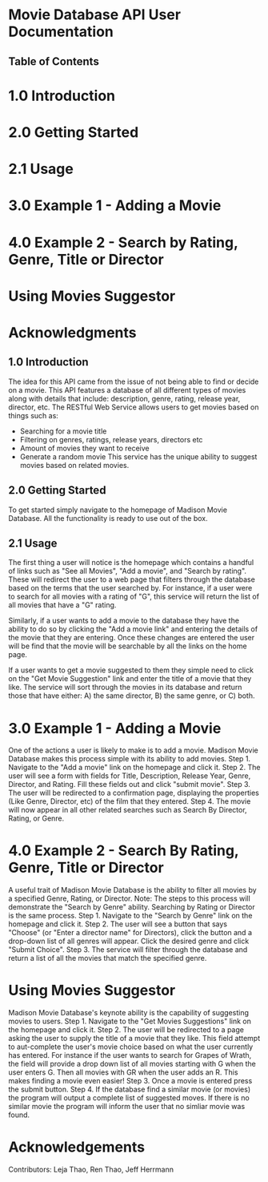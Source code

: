 
# Movie Database API User Documentation

## Table of Contents
# 1.0 Introduction
# 2.0 Getting Started
# 2.1 Usage
# 3.0 Example 1 - Adding a Movie
# 4.0 Example 2 - Search by Rating, Genre, Title or Director
# Using Movies Suggestor
# Acknowledgments

## 1.0 Introduction
The idea for this API came from the issue of not being able to find or decide on a movie. This API features a database of all different types of movies along with details that include: description, genre, rating, release year, director, etc. The RESTful Web Service allows users to get movies based on things such as: 
* Searching for a movie title
* Filtering on genres, ratings, release years, directors etc
* Amount of movies they want to receive 
* Generate a random movie
This service has the unique ability to suggest movies based on related movies. 

## 2.0 Getting Started
To get started simply navigate to the homepage of Madison Movie Database. All the functionality is ready to use out of the box. 

## 2.1 Usage 
The first thing a user will notice is the homepage which contains a handful of links such as "See all Movies", "Add a movie", and "Search by rating". These will redirect the user to a web page that filters through the database based on the terms that the user searched by. For instance, if a user were to search for all movies with a rating of "G", this service will return the list of all movies that have a "G"  rating. 

Similarly, if a user wants to add a movie to the database they have the ability to do so by clicking the "Add a movie link" and entering the details of the movie that they are entering. Once these changes are entered the user will be find that the movie will be searchable by all the links on the home page. 

If a user wants to get a movie suggested to them they simple need to click on the "Get Movie Suggestion" link and enter the title of a movie that they like. The service will sort through the movies in its database and return those that have either: A) the same director, B) the same genre, or C) both. 

# 3.0 Example 1 - Adding a Movie
One of the actions a user is likely to make is to add a movie. Madison Movie Database makes this process simple with its ability to add movies. 
Step 1. Navigate to the "Add a movie" link on the homepage and click it.
Step 2. The user will see a form with fields for Title, Description, Release Year, Genre, Director, and Rating. Fill these fields out and click "submit movie".
Step 3. The user will be redirected to a confirmation page, displaying the properties (Like Genre, Director, etc) of the film that they entered. 
Step 4. The movie will now appear in all other related searches such as Search By Director, Rating, or Genre.

# 4.0 Example 2 - Search By Rating, Genre, Title or Director
A useful trait of Madison Movie Database is the ability to filter all movies by a specified Genre, Rating, or Director. 
Note: The steps to this process will demonstrate the "Search by Genre" ability. Searching by Rating or Director is the same process. 
Step 1. Navigate to the "Search by Genre" link on the homepage and click it. 
Step 2. The user will see a button that says "Choose" (or "Enter a director name" for Directors), click the button and a drop-down list of all genres will appear. Click the desired genre and click "Submit Choice".
Step 3. The service will filter through the database and return a list of all the movies that match the specified genre.

# Using Movies Suggestor
Madison Movie Database's keynote ability is the capability of suggesting movies to users. 
Step 1. Navigate to the "Get Movies Suggestions" link on the homepage and click it. 
Step 2. The user will be redirected to a page asking the user to supply the title of a movie that they like. This field attempt to aut-complete the user's movie choice based on what the user currently has entered. For instance if the user wants to search for Grapes of Wrath, the field will provide a drop down list of all movies starting with G when the user enters G. Then all movies with GR when the user adds an R. This makes finding a movie even easier!
Step 3. Once a movie is entered press the submit button. 
Step 4. If the database find a similar movie (or movies) the program will output a complete list of suggested moves. If there is no similar movie the program will inform the user that no simliar movie was found. 

# Acknowledgements
Contributors:
Leja Thao,
Ren Thao,
Jeff Herrmann








